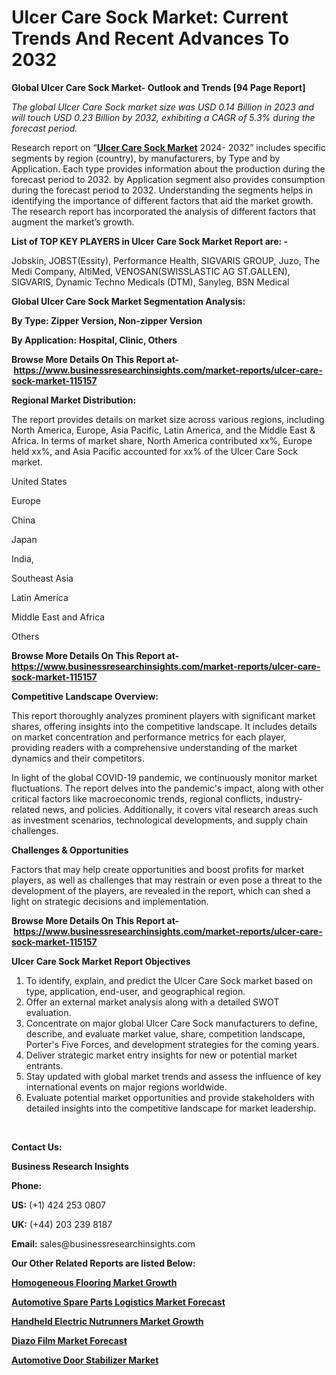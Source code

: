 <h1>Ulcer Care Sock Market: Current Trends And Recent Advances To 2032</h1>
<p><strong>Global Ulcer Care Sock Market- Outlook and Trends [94 Page Report]</strong></p><p><em>The global Ulcer Care Sock market size was USD 0.14 Billion in 2023 and will touch USD 0.23 Billion by 2032, exhibiting a CAGR of 5.3% during the forecast period.</em></p><p>Research report on &ldquo;<strong><a href="https://www.businessresearchinsights.com/market-reports/ulcer-care-sock-market-115157">Ulcer Care Sock Market</a></strong> 2024- 2032&rdquo; includes specific segments by region (country), by manufacturers, by Type and by Application. Each type provides information about the production during the forecast period to 2032. by Application segment also provides consumption during the forecast period to 2032. Understanding the segments helps in identifying the importance of different factors that aid the market growth. The research report has incorporated the analysis of different factors that augment the market&rsquo;s growth.</p><p><strong>List of TOP KEY PLAYERS in Ulcer Care Sock Market Report are: -</strong></p><p>Jobskin, JOBST(Essity), Performance Health, SIGVARIS GROUP, Juzo, The Medi Company, AltiMed, VENOSAN(SWISSLASTIC AG ST.GALLEN), SIGVARIS, Dynamic Techno Medicals (DTM), Sanyleg, BSN Medical</p><p><strong>Global Ulcer Care Sock Market Segmentation Analysis:</strong></p><p><strong>By Type: Zipper Version, Non-zipper Version</strong></p><p><strong>By Application:</strong> <strong>Hospital, Clinic, Others</strong></p><p><strong>Browse More Details On This Report at-&nbsp;<a href="https://www.businessresearchinsights.com/market-reports/ulcer-care-sock-market-115157">https://www.businessresearchinsights.com/market-reports/ulcer-care-sock-market-115157</a></strong></p><p><strong>Regional Market Distribution:</strong></p><p>The report provides details on market size across various regions, including North America, Europe, Asia Pacific, Latin America, and the Middle East &amp; Africa. In terms of market share, North America contributed xx%, Europe held xx%, and Asia Pacific accounted for xx% of the Ulcer Care Sock market.</p><p>United States</p><p>Europe</p><p>China</p><p>Japan</p><p>India,</p><p>Southeast Asia</p><p>Latin America</p><p>Middle East and Africa</p><p>Others</p><p><strong>Browse More Details On This Report at- <a href="https://www.businessresearchinsights.com/market-reports/ulcer-care-sock-market-115157">https://www.businessresearchinsights.com/market-reports/ulcer-care-sock-market-115157</a></strong></p><p><strong>Competitive Landscape Overview:</strong></p><p>This report thoroughly analyzes prominent players with significant market shares, offering insights into the competitive landscape. It includes details on market concentration and performance metrics for each player, providing readers with a comprehensive understanding of the market dynamics and their competitors.</p><p>In light of the global COVID-19 pandemic, we continuously monitor market fluctuations. The report delves into the pandemic's impact, along with other critical factors like macroeconomic trends, regional conflicts, industry-related news, and policies. Additionally, it covers vital research areas such as investment scenarios, technological developments, and supply chain challenges.</p><p><strong>Challenges &amp; Opportunities</strong></p><p>Factors that may help create opportunities and boost profits for market players, as well as challenges that may restrain or even pose a threat to the development of the players, are revealed in the report, which can shed a light on strategic decisions and implementation.</p><p><strong>Browse More Details On This Report at-&nbsp;<a href="https://www.businessresearchinsights.com/market-reports/ulcer-care-sock-market-115157">https://www.businessresearchinsights.com/market-reports/ulcer-care-sock-market-115157</a></strong></p><p><strong>Ulcer Care Sock Market Report Objectives</strong></p><ol><li>To identify, explain, and predict the Ulcer Care Sock market based on type, application, end-user, and geographical region.</li><li>Offer an external market analysis along with a detailed SWOT evaluation.</li><li>Concentrate on major global Ulcer Care Sock manufacturers to define, describe, and evaluate market value, share, competition landscape, Porter's Five Forces, and development strategies for the coming years.</li><li>Deliver strategic market entry insights for new or potential market entrants.</li><li>Stay updated with global market trends and assess the influence of key international events on major regions worldwide.</li><li>Evaluate potential market opportunities and provide stakeholders with detailed insights into the competitive landscape for market leadership.</li></ol><p>&nbsp;</p><p><strong>Contact Us:&nbsp;</strong></p><p><strong>Business Research Insights</strong></p><p><strong>Phone:</strong></p><p><strong>US:</strong>&nbsp;(+1) 424 253 0807</p><p><strong>UK:</strong>&nbsp;(+44) 203 239 8187</p><p><strong>Email:</strong>&nbsp;sales@businessresearchinsights.com</p><p><strong>Our Other Related Reports are listed Below: </strong></p><p><strong><a href="https://www.businessresearchinsights.com/market-reports/homogeneous-flooring-market-115673">Homogeneous Flooring Market Growth</a></strong></p><p><strong><a href="https://www.businessresearchinsights.com/market-reports/automotive-spare-parts-logistics-market-114855">Automotive Spare Parts Logistics Market Forecast</a></strong></p><p><strong><a href="https://www.businessresearchinsights.com/market-reports/handheld-electric-nutrunners-market-115122">Handheld Electric Nutrunners Market Growth</a></strong></p><p><strong><a href="https://www.businessresearchinsights.com/market-reports/diazo-film-market-114968">Diazo Film Market Forecast</a></strong></p><p><strong><a href="https://www.businessresearchinsights.com/market-reports/automotive-door-stabilizer-market-115213">Automotive Door Stabilizer Market</a></strong></p>


